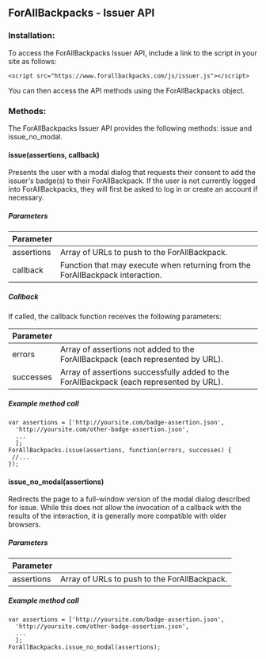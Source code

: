 ## ForAllBackpacks - Issuer API
### Installation:

To access the ForAllBackpacks Issuer API, include a link to the script in your site as follows:
```
<script src="https://www.forallbackpacks.com/js/issuer.js"></script>
```
You can then access the API methods using the ForAllBackpacks object.

### Methods:
The ForAllBackpacks Issuer API provides the following methods: issue and issue_no_modal.

#### issue(assertions, callback)
Presents the user with a modal dialog that requests their consent to add the issuer's badge(s) to their ForAllBackpack. If the user is not currently logged into ForAllBackpacks, they will first be asked to log in or create an account if necessary.

##### Parameters
| Parameter   |  |
|---|---|
| assertions | Array of URLs to push to the ForAllBackpack. |
| callback | Function that may execute when returning from the ForAllBackpack interaction. |

##### Callback

If called, the callback function receives the following parameters:

| Parameter   |  |
|---|---|
| errors | Array of assertions not added to the ForAllBackpack (each represented by URL). |
| successes | Array of assertions successfully added to the ForAllBackpack (each represented by URL). |

##### Example method call

```
var assertions = ['http://yoursite.com/badge-assertion.json', 
  'http://yoursite.com/other-badge-assertion.json',
  ...
  ];
ForAllBackpacks.issue(assertions, function(errors, successes) {
 //...
});
```

#### issue_no_modal(assertions)
Redirects the page to a full-window version of the modal dialog described for issue. While this does not allow the invocation of a callback with the results of the interaction, it is generally more compatible with older browsers.
##### Parameters

| Parameter   |  |
|---|---|
| assertions | Array of URLs to push to the ForAllBackpack. |

##### Example method call
```
var assertions = ['http://yoursite.com/badge-assertion.json', 
  'http://yoursite.com/other-badge-assertion.json',
  ...
  ];
ForAllBackpacks.issue_no_modal(assertions);
```
